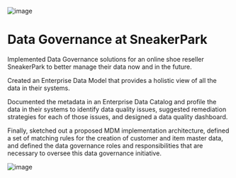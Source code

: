 

![image](https://user-images.githubusercontent.com/68102477/119439498-d2263d00-bd65-11eb-807d-af79e6ece154.png)

# Data Governance at SneakerPark

Implemented Data Governance solutions for an online shoe reseller SneakerPark to better manage their data now and in the future. 

Created an Enterprise Data Model that provides a holistic view of all the data in their systems. 

Documented the metadata in an Enterprise Data Catalog and profile the data in their systems to identify data quality issues, suggested remediation strategies for each of those issues, and designed a data quality dashboard. 

Finally, sketched out a proposed MDM implementation architecture, defined a set of matching rules for the creation of customer and item master data, and defined the data governance roles and responsibilities that are necessary to oversee this data governance initiative.

![image](https://user-images.githubusercontent.com/68102477/119439515-db170e80-bd65-11eb-8155-0c451c48f83a.png)

